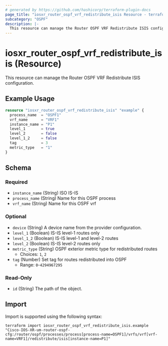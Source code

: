```yaml
---
# generated by https://github.com/hashicorp/terraform-plugin-docs
page_title: "iosxr_router_ospf_vrf_redistribute_isis Resource - terraform-provider-iosxr"
subcategory: "OSPF"
description: |-
  This resource can manage the Router OSPF VRF Redistribute ISIS configuration.
---
```


# iosxr_router_ospf_vrf_redistribute_isis (Resource)

This resource can manage the Router OSPF VRF Redistribute ISIS configuration.

## Example Usage

```terraform
resource "iosxr_router_ospf_vrf_redistribute_isis" "example" {
  process_name  = "OSPF1"
  vrf_name      = "VRF1"
  instance_name = "P1"
  level_1       = true
  level_2       = false
  level_1_2     = false
  tag           = 3
  metric_type   = "1"
}
```

<!-- schema generated by tfplugindocs -->
## Schema

### Required

- `instance_name` (String) ISO IS-IS
- `process_name` (String) Name for this OSPF process
- `vrf_name` (String) Name for this OSPF vrf

### Optional

- `device` (String) A device name from the provider configuration.
- `level_1` (Boolean) IS-IS level-1 routes only
- `level_1_2` (Boolean) IS-IS level-1 and level-2 routes
- `level_2` (Boolean) IS-IS level-2 routes only
- `metric_type` (String) OSPF exterior metric type for redistributed routes
  - Choices: `1`, `2`
- `tag` (Number) Set tag for routes redistributed into OSPF
  - Range: `0`-`4294967295`

### Read-Only

- `id` (String) The path of the object.

## Import

Import is supported using the following syntax:

```shell
terraform import iosxr_router_ospf_vrf_redistribute_isis.example "Cisco-IOS-XR-um-router-ospf-cfg:/router/ospf/processes/process[process-name=OSPF1]/vrfs/vrf[vrf-name=VRF1]/redistribute/isis[instance-name=P1]"
```
